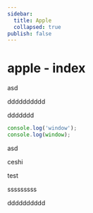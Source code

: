 ```yaml
---
sidebar:
  title: Apple
  collapsed: true
publish: false
---
```


# apple - index

asd

dddddddddd

ddddddd

```ts twoslash
console.log('window');
console.log(window);
```

asd

ceshi

test

sssssssss

dddddddddd
